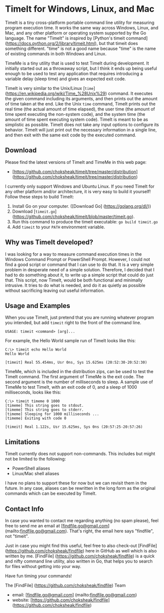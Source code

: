 TimeIt for Windows, Linux, and Mac
==================================

TimeIt is a tiny cross-platform portable command line utility for measuring program execution time. It works the same way across Windows, Linux, and Mac, and any other platform or operating system supported by the Go language. The name "TimeIt" is inspired by [Python's timeit command] (https://docs.python.org/2/library/timeit.html), but that timeit does something different. "time" is not a good name because "time" is the name of existing commands in both Windows and Linux.

TimeMe is a tiny utility that is used to test TimeIt during development. It initially started out as a throwaway script, but I think it ends up being useful enough to be used to test any application that requires introducing a variable delay (sleep time) and gives an expected exit code.

TimeIt is very similar to the Unix/Linux [`time`] (https://en.wikipedia.org/wiki/Time_%28Unix%29) command. It executes the given command including its arguments, and then prints out the amount of time taken at the end. Like the Unix `time` command, TimeIt prints out the real time (the actual amount of time elapsed), the user time (the amount of time spent executing the non-system code), and the system time (the amount of time spent executing system code). TimeIt is meant to be as simplistic as possible. TimeIt does not take any input options to configure its behavior. TimeIt will just print out the necessary information in a single line, and then exit with the same exit code by the executed command.

Download
--------
Please find the latest versions of TimeIt and TimeMe in this web page:

- [https://github.com/choksheak/timeit/tree/master/distribution] (https://github.com/choksheak/timeit/tree/master/distribution)

I currently only support Windows and Ubuntu Linux. If you need TimeIt for any other platform and/or architecture, it is very easy to build it yourself! Follow these steps to build TimeIt:

1. Install Go on your computer. ([Download Go] (https://golang.org/dl/))
2. Download [`timeit.go`] (https://github.com/choksheak/timeit/blob/master/timeit.go).
3. Run this command to produce the timeit executable: `go build timeit.go`
4. Add `timeit` to your `PATH` environment variable.

Why was TimeIt developed?
-------------------------

I was looking for a way to measure command execution times in the Windows Command Prompt or PowerShell Prompt. However, I could not find a good script or command that I can use to do that. It is a very simple problem in desperate need of a simple solution. Therefore, I decided that I had to do something about it, to write up a simple script that could do just that. This script, now TimeIt, would be both functional and minimally intrusive. It tries to do what is needed, and do it as quietly as possible without sacrificing leaving out useful information.

Usage and Examples
------------------

When you use TimeIt, just pretend that you are running whatever program you intended, but add `timeit` right to the front of the command line.

```
USAGE: timeit <command> [arg]...
```

For example, the Hello World sample run of TimeIt looks like this:

```
C:\> timeit echo Hello World
Hello World

[timeit] Real 55.454ms, Usr 0ns, Sys 15.625ms (20:52:30-20:52:30)
```

TimeMe, which is included in the distribution zips, can be used to test the TimeIt command. The first argument of TimeMe is the exit code. The second argument is the number of milliseconds to sleep. A sample use of TimeMe to test TimeIt, with an exit code of 0, and a sleep of 1000 milliseconds, looks like this:

```
C:\> timeit timeme 0 1000
[timeme] This string goes to stdout.
[timeme] This string goes to stderr.
[timeme] Sleeping for 1000 milliseconds ...
[timeme] Exiting with code 0

[timeit] Real 1.122s, Usr 15.625ms, Sys 0ns (20:57:25-20:57:26)
```

Limitations
-----------
TimeIt currently does not support non-commands. This includes but might not be limited to the following:
- PowerShell aliases
- Linux/Mac shell aliases

I have no plans to support these for now but we can revisit them in the future. In any case, aliases can be rewritten in the long form as the original commands which can be executed by TimeIt.

Contact Info
------------
In case you wanted to contact me regarding anything (no spam please), feel free to send me an email at [findfile.go@gmail.com] (mailto:findfile.go@gmail.com). That's right, the email here says "findfile", not "timeit".

Just in case you might find this useful, feel free to also check-out [FindFile] (https://github.com/choksheak/findfile) here in GitHub as well which is also written by me. [FindFile] (https://github.com/choksheak/findfile) is a quick and nifty command line utility, also written in Go, that helps you to search for files without getting into your way.

Have fun timing your commands!

The [FindFile] (https://github.com/choksheak/findfile) Team

- email: [findfile.go@gmail.com] (mailto:findfile.go@gmail.com)
- website: [https://github.com/choksheak/findfile] (https://github.com/choksheak/findfile)

